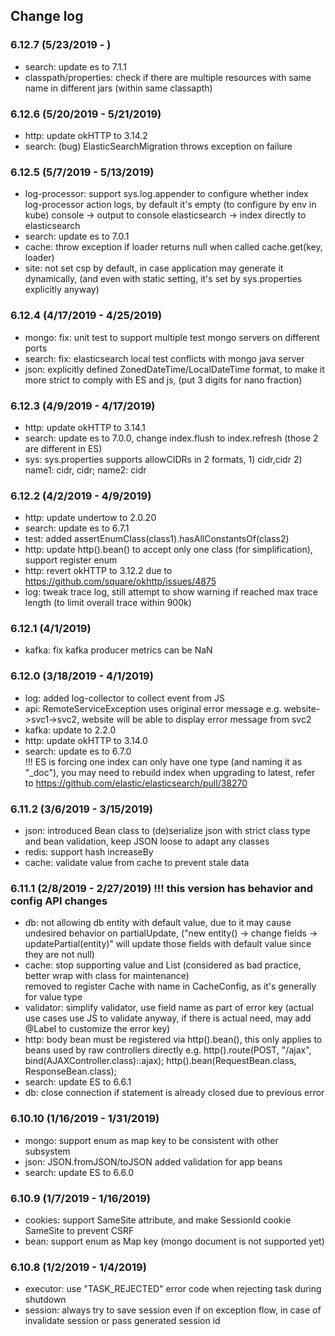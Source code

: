## Change log
### 6.12.7 (5/23/2019 - )
* search: update es to 7.1.1
* classpath/properties: check if there are multiple resources with same name in different jars (within same classapth)

### 6.12.6 (5/20/2019 - 5/21/2019)
* http: update okHTTP to 3.14.2
* search: (bug) ElasticSearchMigration throws exception on failure

### 6.12.5 (5/7/2019 - 5/13/2019)
* log-processor: support sys.log.appender to configure whether index log-processor action logs, by default it's empty (to configure by env in kube)
        console -> output to console
        elasticsearch -> index directly to elasticsearch
* search: update es to 7.0.1        
* cache: throw exception if loader returns null when called cache.get(key, loader)
* site: not set csp by default, in case application may generate it dynamically, (and even with static setting, it's set by sys.properties explicitly anyway)

### 6.12.4 (4/17/2019 - 4/25/2019)
* mongo: fix: unit test to support multiple test mongo servers on different ports
* search: fix: elasticsearch local test conflicts with mongo java server
* json: explicitly defined ZonedDateTime/LocalDateTime format, to make it more strict to comply with ES and js, (put 3 digits for nano fraction)

### 6.12.3 (4/9/2019 - 4/17/2019)
* http: update okHTTP to 3.14.1
* search: update es to 7.0.0, change index.flush to index.refresh (those 2 are different in ES)
* sys: sys.properties supports allowCIDRs in 2 formats, 1) cidr,cidr 2) name1: cidr, cidr; name2: cidr

### 6.12.2 (4/2/2019 - 4/9/2019)
* http: update undertow to 2.0.20
* search: update es to 6.7.1
* test: added assertEnumClass(class1).hasAllConstantsOf(class2)
* http: update http().bean() to accept only one class (for simplification), support register enum
* http: revert okHTTP to 3.12.2 due to https://github.com/square/okhttp/issues/4875
* log: tweak trace log, still attempt to show warning if reached max trace length (to limit overall trace within 900k)

### 6.12.1 (4/1/2019)
* kafka: fix kafka producer metrics can be NaN

### 6.12.0 (3/18/2019 - 4/1/2019)
* log: added log-collector to collect event from JS
* api: RemoteServiceException uses original error message 
    e.g. website->svc1->svc2, website will be able to display error message from svc2
* kafka: update to 2.2.0
* http: update okHTTP to 3.14.0
* search: update es to 6.7.0   
    !!! ES is forcing one index can only have one type (and naming it as "_doc"), you may need to rebuild index when upgrading to latest, refer to https://github.com/elastic/elasticsearch/pull/38270

### 6.11.2 (3/6/2019 - 3/15/2019)
* json: introduced Bean class to (de)serialize json with strict class type and bean validation, keep JSON loose to adapt any classes
* redis: support hash increaseBy
* cache: validate value from cache to prevent stale data

### 6.11.1 (2/8/2019 - 2/27/2019)   !!! this version has behavior and config API changes
* db: not allowing db entity with default value, due to it may cause undesired behavior on partialUpdate, ("new entity() -> change fields -> updatePartial(entity)" will update those fields with default value since they are not null)
* cache: stop supporting value and List<T> (considered as bad practice, better wrap with class for maintenance)        
         removed to register Cache<T> with name in CacheConfig, as it's generally for value type
* validator: simplify validator, use field name as part of error key (actual use cases use JS to validate anyway, if there is actual need, may add @Label to customize the error key)
* http: body bean must be registered via http().bean(), this only applies to beans used by raw controllers directly 
        e.g.
        http().route(POST, "/ajax", bind(AJAXController.class)::ajax);
        http().bean(RequestBean.class, ResponseBean.class);  
* search: update ES to 6.6.1
* db: close connection if statement is already closed due to previous error        

### 6.10.10 (1/16/2019 - 1/31/2019)
* mongo: support enum as map key to be consistent with other subsystem
* json: JSON.fromJSON/toJSON added validation for app beans
* search: update ES to 6.6.0

### 6.10.9 (1/7/2019 - 1/16/2019)
* cookies: support SameSite attribute, and make SessionId cookie SameSite to prevent CSRF
* bean: support enum as Map key (mongo document is not supported yet) 

### 6.10.8 (1/2/2019 - 1/4/2019)
* executor: use "TASK_REJECTED" error code when rejecting task during shutdown
* session: always try to save session even if on exception flow, in case of invalidate session or pass generated session id
